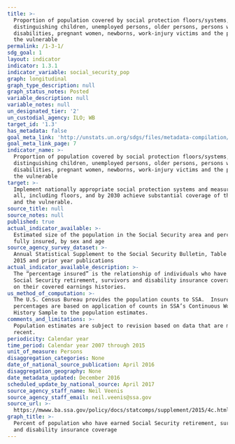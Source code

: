 ```yaml
---
title: >-
  Proportion of population covered by social protection floors/systems, by sex,
  distinguishing children, unemployed persons, older persons, persons with
  disabilities, pregnant women, newborns, work-injury victims and the poor and
  the vulnerable
permalink: /1-3-1/
sdg_goal: 1
layout: indicator
indicator: 1.3.1
indicator_variable: social_security_pop
graph: longitudinal
graph_type_description: null
graph_status_notes: Posted
variable_description: null
variable_notes: null
un_designated_tier: '2'
un_custodial_agency: ILO; WB
target_id: '1.3'
has_metadata: false
goal_meta_link: 'http://unstats.un.org/sdgs/files/metadata-compilation/Metadata-Goal-1.pdf'
goal_meta_link_page: 7
indicator_name: >-
  Proportion of population covered by social protection floors/systems, by sex,
  distinguishing children, unemployed persons, older persons, persons with
  disabilities, pregnant women, newborns, work-injury victims and the poor and
  the vulnerable
target: >-
  Implement nationally appropriate social protection systems and measures for
  all, including floors, and by 2030 achieve substantial coverage of the poor
  and the vulnerable.
source_title: null
source_notes: null
published: true
actual_indicator_available: >-
  Estimated size of the population in the Social Security area and percentage
  fully insured, by sex and age 
source_agency_survey_dataset: >-
  Annual Statistical Supplement to the Social Security Bulletin, Table 4.C.5. –
  2015 and prior year publications
actual_indicator_available_description: >-
  The “percentage insured” is the relationship of individuals who have earned
  Social Security retirement, survivors and disability insurance coverage based
  on their covered earnings histories.
us_method_of_computation: >-
  The U.S. Census Bureau provides the population counts to SSA.  Insured
  percentages are based on application of counts in SSA’s Continuous Work
  History Sample to the population estimates.
comments_and_limitations: >-
  Population estimates are subject to revision based on data that are more
  recent.
periodicity: Calendar year
time_period: Calendar year 2007 through 2015
unit_of_measure: Persons
disaggregation_categories: None
date_of_national_source_publication: April 2016
disaggregation_geography: None
date_metadata_updated: December 2016
scheduled_update_by_national_source: April 2017
source_agency_staff_name: Neil Veenis
source_agency_staff_email: neil.veenis@ssa.gov
source_url: >-
  https://mwww.ba.ssa.gov/policy/docs/statcomps/supplement/2015/4c.html#table4.c5
graph_title: >-
  Percent of population who have earned Social Security retirement, survivors
  and disability insurance coverage
---
```

